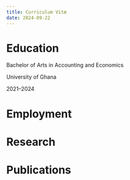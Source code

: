 ```yaml
---
title: Curriculum Vitæ
date: 2024-09-22
---
```


# Education
Bachelor of Arts in Accounting and Economics

University of Ghana

2021–2024

# Employment

# Research

# Publications
